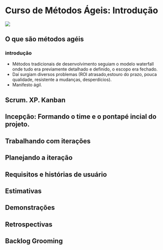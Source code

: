 # Curso de Métodos Ágeis: Introdução
![](https://www.alura.com.br/assets/api/share/curso-introducao-aos-metodos-ageis.png)

## O que são métodos agéis
### introdução
- Métodos tradicionais de desenvolvimento seguiam o modelo waterfall onde tudo era previamente detalhado e definido, o escopo era fechado.
- Daí surgiam diversos problemas (ROI atrasado,estouro do prazo, pouca qualidade, resistente a mudanças, desperdícios).
- Manifesto ágil.




## Scrum. XP. Kanban

## Incepção: Formando o time e o pontapé incial do projeto.

## Trabalhando com iterações

## Planejando a iteração

## Requisitos e histórias de usuário

## Estimativas

## Demonstrações

## Retrospectivas

## Backlog Grooming

